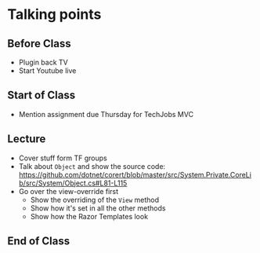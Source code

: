 # Talking points

## Before Class

* Plugin back TV
* Start Youtube live

## Start of Class

* Mention assignment due Thursday for TechJobs MVC

## Lecture

* Cover stuff form TF groups
* Talk about `Object` and show the source code: https://github.com/dotnet/corert/blob/master/src/System.Private.CoreLib/src/System/Object.cs#L81-L115
* Go over the view-override first
  * Show the overriding of the `View` method
  * Show how it's set in all the other methods
  * Show how the Razor Templates look

## End of Class
